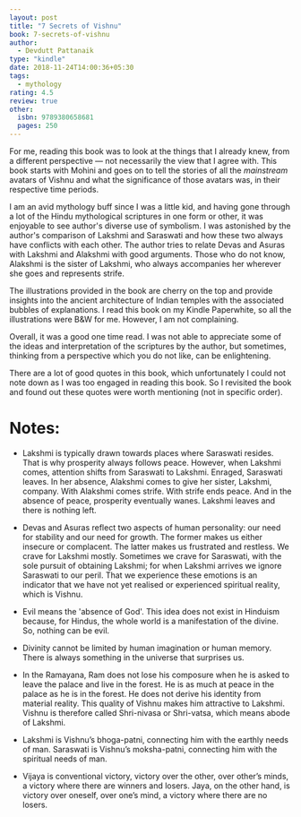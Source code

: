 ```yaml
---
layout: post
title: "7 Secrets of Vishnu"
book: 7-secrets-of-vishnu
author:
  - Devdutt Pattanaik
type: "kindle"
date: 2018-11-24T14:00:36+05:30
tags:
  - mythology
rating: 4.5
review: true
other:
  isbn: 9789380658681
  pages: 250
---
```


<!-- {{< figure type="margin" src="/images/books/7-secrets-of-vishnu.jpg" rating="4.5" title="7 Secrets of Vishnu">}} -->


For me, reading this book was to look at the things that I already knew, from a different perspective — not necessarily the view that I agree with. This book starts with Mohini and goes on to tell the stories of all the *mainstream* avatars of Vishnu and what the significance of those avatars was, in their respective time periods.

I am an avid mythology buff since I was a little kid, and having gone through a lot of the Hindu mythological scriptures in one form or other, it was enjoyable to see author's diverse use of symbolism. I was astonished by the author's comparison of Lakshmi and Saraswati and how these two always have conflicts with each other. The author tries to relate Devas and Asuras with Lakshmi and Alakshmi with good arguments. Those who do not know, Alakshmi is the sister of Lakshmi, who always accompanies her wherever she goes and represents strife.

The illustrations provided in the book are cherry on the top and provide insights into the ancient architecture of Indian temples with the associated bubbles of explanations. I read this book on my Kindle Paperwhite, so all the illustrations were B&W for me. However, I am not complaining.

Overall, it was a good one time read. I was not able to appreciate some of the ideas and interpretation of the scriptures by the author, but sometimes, thinking from a perspective which you do not like, can be enlightening.

There are a lot of good quotes in this book, which unfortunately I could not note down as I was too engaged in reading this book. So I revisited the book and found out these quotes were worth mentioning (not in specific order).

# Notes:

- Lakshmi is typically drawn towards places where Saraswati resides. That is why prosperity always follows peace. However, when Lakshmi comes, attention shifts from Saraswati to Lakshmi. Enraged, Saraswati leaves. In her absence, Alakshmi comes to give her sister, Lakshmi, company. With Alakshmi comes strife. With strife ends peace. And in the absence of peace, prosperity eventually wanes. Lakshmi leaves and there is nothing left.

- Devas and Asuras reflect two aspects of human personality: our need for stability and our need for growth. The former makes us either insecure or complacent. The latter makes us frustrated and restless. We crave for Lakshmi mostly. Sometimes we crave for Saraswati, with the sole pursuit of obtaining Lakshmi; for when Lakshmi arrives we ignore Saraswati to our peril. That we experience these emotions is an indicator that we have not yet realised or experienced spiritual reality, which is Vishnu.

- Evil means the 'absence of God'. This idea does not exist in Hinduism because, for Hindus, the whole world is a manifestation of the divine. So, nothing can be evil.

- Divinity cannot be limited by human imagination or human memory. There is always something in the universe that surprises us.

- In the Ramayana, Ram does not lose his composure when he is asked to leave the palace and live in the forest. He is as much at peace in the palace as he is in the forest. He does not derive his identity from material reality. This quality of Vishnu makes him attractive to Lakshmi. Vishnu is therefore called Shri-nivasa or Shri-vatsa, which means abode of Lakshmi.

- Lakshmi is Vishnu’s bhoga-patni, connecting him with the earthly needs of man. Saraswati is Vishnu’s moksha-patni, connecting him with the spiritual needs of man.

- Vijaya is conventional victory, victory over the other, over other’s minds, a victory where there are winners and losers. Jaya, on the other hand, is victory over oneself, over one’s mind, a victory where there are no losers.